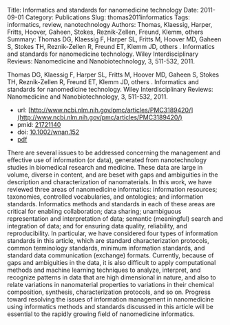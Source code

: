 Title: Informatics and standards for nanomedicine technology
Date: 2011-09-01
Category: Publications
Slug: thomas2011informatics
Tags: informatics, review, nanotechnology
Authors: Thomas, Klaessig, Harper, Fritts, Hoover, Gaheen, Stokes, Reznik-Zellen, Freund, Klemm, others
Summary: Thomas DG, Klaessig F, Harper SL, Fritts M, Hoover MD, Gaheen S, Stokes TH, Reznik-Zellen R, Freund ET, Klemm JD, others . Informatics and standards for nanomedicine technology. Wiley Interdisciplinary Reviews: Nanomedicine and Nanobiotechnology, 3, 511-532, 2011. 

Thomas DG, Klaessig F, Harper SL, Fritts M, Hoover MD, Gaheen S, Stokes TH, Reznik-Zellen R, Freund ET, Klemm JD, others . Informatics and standards for nanomedicine technology. Wiley Interdisciplinary Reviews: Nanomedicine and Nanobiotechnology, 3, 511-532, 2011. 

* url: [http://www.ncbi.nlm.nih.gov/pmc/articles/PMC3189420/](http://www.ncbi.nlm.nih.gov/pmc/articles/PMC3189420/)
* pmid: [21721140](21721140)
* doi: [10.1002/wnan.152](10.1002/wnan.152)
* [pdf](http://sobolevnrm.github.io/papers/thomas2011informatics.pdf)

There are several issues to be addressed concerning the management and effective use of information (or data), generated from nanotechnology studies in biomedical research and medicine. These data are large in volume, diverse in content, and are beset with gaps and ambiguities in the description and characterization of nanomaterials. In this work, we have reviewed three areas of nanomedicine informatics: information resources; taxonomies, controlled vocabularies, and ontologies; and information standards. Informatics methods and standards in each of these areas are critical for enabling collaboration; data sharing; unambiguous representation and interpretation of data; semantic (meaningful) search and integration of data; and for ensuring data quality, reliability, and reproducibility. In particular, we have considered four types of information standards in this article, which are standard characterization protocols, common terminology standards, minimum information standards, and standard data communication (exchange) formats. Currently, because of gaps and ambiguities in the data, it is also difficult to apply computational methods and machine learning techniques to analyze, interpret, and recognize patterns in data that are high dimensional in nature, and also to relate variations in nanomaterial properties to variations in their chemical composition, synthesis, characterization protocols, and so on. Progress toward resolving the issues of information management in nanomedicine using informatics methods and standards discussed in this article will be essential to the rapidly growing field of nanomedicine informatics.
